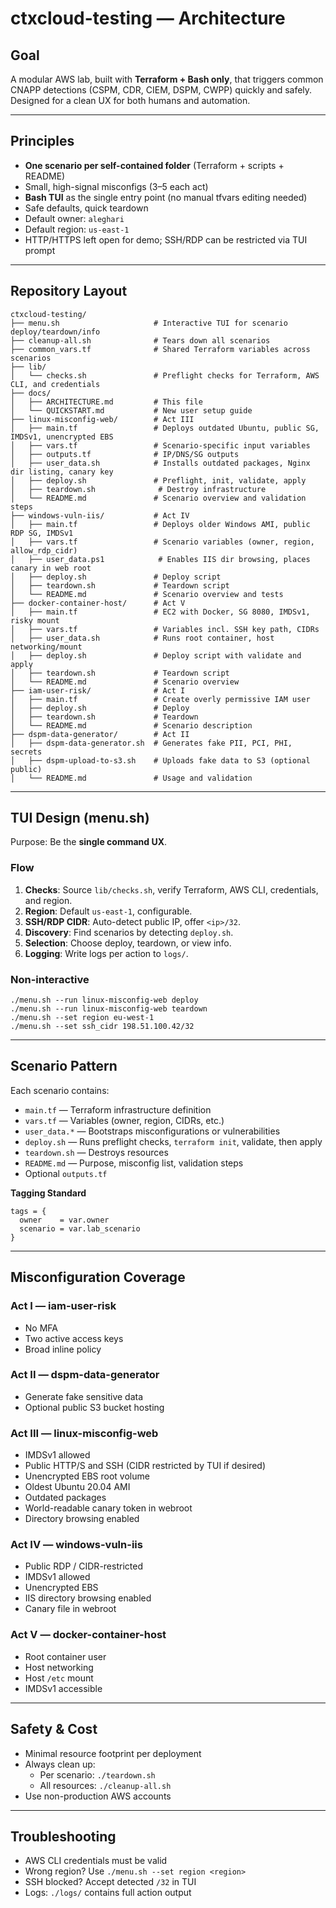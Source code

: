 # ctxcloud-testing — Architecture

## Goal
A modular AWS lab, built with **Terraform + Bash only**, that triggers common CNAPP detections (CSPM, CDR, CIEM, DSPM, CWPP) quickly and safely. Designed for a clean UX for both humans and automation.

---

## Principles
- **One scenario per self-contained folder** (Terraform + scripts + README)
- Small, high-signal misconfigs (3–5 each act)
- **Bash TUI** as the single entry point (no manual tfvars editing needed)
- Safe defaults, quick teardown
- Default owner: `aleghari`
- Default region: `us-east-1`
- HTTP/HTTPS left open for demo; SSH/RDP can be restricted via TUI prompt

---

## Repository Layout
```
ctxcloud-testing/
├── menu.sh                     # Interactive TUI for scenario deploy/teardown/info
├── cleanup-all.sh              # Tears down all scenarios
├── common_vars.tf              # Shared Terraform variables across scenarios
├── lib/
│   └── checks.sh               # Preflight checks for Terraform, AWS CLI, and credentials
├── docs/
│   ├── ARCHITECTURE.md         # This file
│   └── QUICKSTART.md           # New user setup guide
├── linux-misconfig-web/        # Act III
│   ├── main.tf                 # Deploys outdated Ubuntu, public SG, IMDSv1, unencrypted EBS
│   ├── vars.tf                 # Scenario-specific input variables
│   ├── outputs.tf              # IP/DNS/SG outputs
│   ├── user_data.sh            # Installs outdated packages, Nginx dir listing, canary key
│   ├── deploy.sh               # Preflight, init, validate, apply
│   ├── teardown.sh              # Destroy infrastructure
│   └── README.md               # Scenario overview and validation steps
├── windows-vuln-iis/           # Act IV
│   ├── main.tf                 # Deploys older Windows AMI, public RDP SG, IMDSv1
│   ├── vars.tf                 # Scenario variables (owner, region, allow_rdp_cidr)
│   ├── user_data.ps1            # Enables IIS dir browsing, places canary in web root
│   ├── deploy.sh               # Deploy script
│   ├── teardown.sh             # Teardown script
│   └── README.md               # Scenario overview and tests
├── docker-container-host/      # Act V
│   ├── main.tf                 # EC2 with Docker, SG 8080, IMDSv1, risky mount
│   ├── vars.tf                 # Variables incl. SSH key path, CIDRs
│   ├── user_data.sh            # Runs root container, host networking/mount
│   ├── deploy.sh               # Deploy script with validate and apply
│   ├── teardown.sh             # Teardown script
│   └── README.md               # Scenario overview
├── iam-user-risk/              # Act I
│   ├── main.tf                 # Create overly permissive IAM user
│   ├── deploy.sh               # Deploy
│   ├── teardown.sh             # Teardown
│   └── README.md               # Scenario description
├── dspm-data-generator/        # Act II
│   ├── dspm-data-generator.sh  # Generates fake PII, PCI, PHI, secrets
│   ├── dspm-upload-to-s3.sh    # Uploads fake data to S3 (optional public)
│   └── README.md               # Usage and validation
```

---

## TUI Design (menu.sh)
Purpose: Be the **single command UX**.

### Flow
1. **Checks**: Source `lib/checks.sh`, verify Terraform, AWS CLI, credentials, and region.
2. **Region**: Default `us-east-1`, configurable.
3. **SSH/RDP CIDR**: Auto-detect public IP, offer `<ip>/32`.
4. **Discovery**: Find scenarios by detecting `deploy.sh`.
5. **Selection**: Choose deploy, teardown, or view info.
6. **Logging**: Write logs per action to `logs/`.

### Non-interactive
```
./menu.sh --run linux-misconfig-web deploy
./menu.sh --run linux-misconfig-web teardown
./menu.sh --set region eu-west-1
./menu.sh --set ssh_cidr 198.51.100.42/32
```

---

## Scenario Pattern
Each scenario contains:
- `main.tf` — Terraform infrastructure definition
- `vars.tf` — Variables (owner, region, CIDRs, etc.)
- `user_data.*` — Bootstraps misconfigurations or vulnerabilities
- `deploy.sh` — Runs preflight checks, `terraform init`, validate, then apply
- `teardown.sh` — Destroys resources
- `README.md` — Purpose, misconfig list, validation steps
- Optional `outputs.tf`

**Tagging Standard**
```hcl
tags = {
  owner    = var.owner
  scenario = var.lab_scenario
}
```

---

## Misconfiguration Coverage

### Act I — iam-user-risk
- No MFA
- Two active access keys
- Broad inline policy

### Act II — dspm-data-generator
- Generate fake sensitive data
- Optional public S3 bucket hosting

### Act III — linux-misconfig-web
- IMDSv1 allowed
- Public HTTP/S and SSH (CIDR restricted by TUI if desired)
- Unencrypted EBS root volume
- Oldest Ubuntu 20.04 AMI
- Outdated packages
- World-readable canary token in webroot
- Directory browsing enabled

### Act IV — windows-vuln-iis
- Public RDP / CIDR-restricted
- IMDSv1 allowed
- Unencrypted EBS
- IIS directory browsing enabled
- Canary file in webroot

### Act V — docker-container-host
- Root container user
- Host networking
- Host `/etc` mount
- IMDSv1 accessible

---

## Safety & Cost
- Minimal resource footprint per deployment
- Always clean up:
  - Per scenario: `./teardown.sh`
  - All resources: `./cleanup-all.sh`
- Use non-production AWS accounts

---

## Troubleshooting
- AWS CLI credentials must be valid
- Wrong region? Use `./menu.sh --set region <region>`
- SSH blocked? Accept detected `/32` in TUI
- Logs: `./logs/` contains full action output
